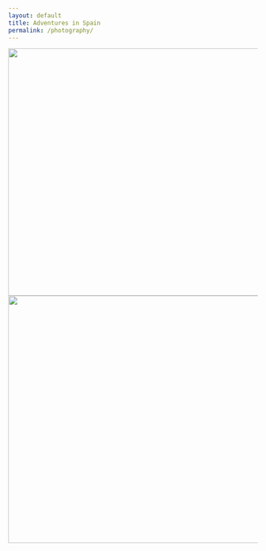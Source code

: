 ```yaml
---
layout: default
title: Adventures in Spain
permalink: /photography/
---
```


<img src="/resources/pictures/adventures-in-france/DSC_0305.jpg" width="752" height="500" />


<img src="/resources/pictures/adventures-in-france/DSC_0079_2.jpg" width="752" height="500" />
